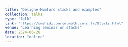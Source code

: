 ```yaml
---
title: "Deligne-Mumford stacks and examples"
collection: talks
type: "Talk"
link: "https://smehidi.perso.math.cnrs.fr/Stacks.html"
venue: "Learning seminar on stacks"
date: 2024-06-28
location: "online"
---
```


